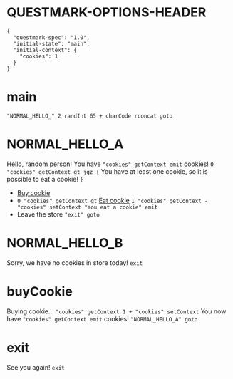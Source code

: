 # QUESTMARK-OPTIONS-HEADER

    {
      "questmark-spec": "1.0",
      "initial-state": "main",
      "initial-context": {
        "cookies": 1
      }
    }

# main

`"NORMAL_HELLO_" 2 randInt 65 + charCode rconcat goto`

# NORMAL_HELLO_A

Hello, random person!
You have `"cookies" getContext emit` cookies!
`0 "cookies" getContext gt jgz {`
You have at least one cookie, so it is possible to eat a cookie!
`}`

* [Buy cookie](#buyCookie)
* `0 "cookies" getContext gt` [Eat cookie](#NORMAL_HELLO_A) `1 "cookies" getContext - "cookies" setContext "You eat a cookie" emit`
* Leave the store `"exit" goto`

# NORMAL_HELLO_B

Sorry, we have no cookies in store today!
`exit`

# buyCookie

Buying cookie...
`"cookies" getContext 1 + "cookies" setContext`
You now have `"cookies" getContext emit` cookies!
`"NORMAL_HELLO_A" goto`

# exit

See you again!
`exit`